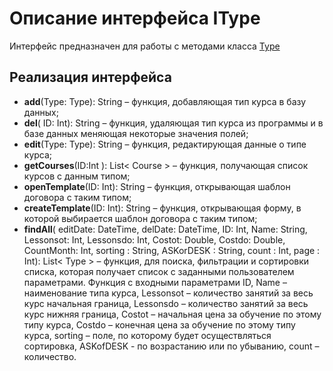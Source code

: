 # Описание интерфейса IType
Интерфейс предназначен для работы с методами класса [Type](./Type.md "Класс Type")

## Реализация интерфейса

* **add**(Type: Type): String – функция, добавляющая тип курса в базу данных;
* **del**( ID: Int): String –  функция, удаляющая  тип курса из программы и в базе данных меняющая некоторые значения полей;
* **edit**(Type: Type): String – функция, редактирующая данные о типе курса;
* **getCourses**(ID:Int ): List< Course > –  функция, получающая список курсов с данным типом;
* **openTemplate**(ID: Int): String –  функция, открывающая шаблон договора с таким типом;
* **createTemplate**(ID: Int): String – функция, открывающая форму, в которой выбирается шаблон договора с таким типом;
* **findAll**(  editDate:	DateTime, delDate:	DateTime, ID: Int, Name: String, Lessonsot: Int, Lessonsdo: Int, Costot: Double,  Costdo: Double, CountMonth: Int,  sorting : String, ASKorDESK : String,  count : Int, page : Int): List< Type > – функция, для поиска, фильтрации и сортировки списка, которая получает список с заданными пользователем параметрами.
Функция с входными параметрами ID, Name – наименование типа курса, Lessonsot – количество занятий за весь курс начальная граница, Lessonsdo – количество занятий за весь курс нижняя  граница, Costot – начальная цена за обучение по этому типу курса, Costdo – конечная цена за обучение по этому типу курса, sorting – поле, по которому будет осуществляться сортировка, ASKofDESK - по возрастанию или по убыванию,  count – количество.  